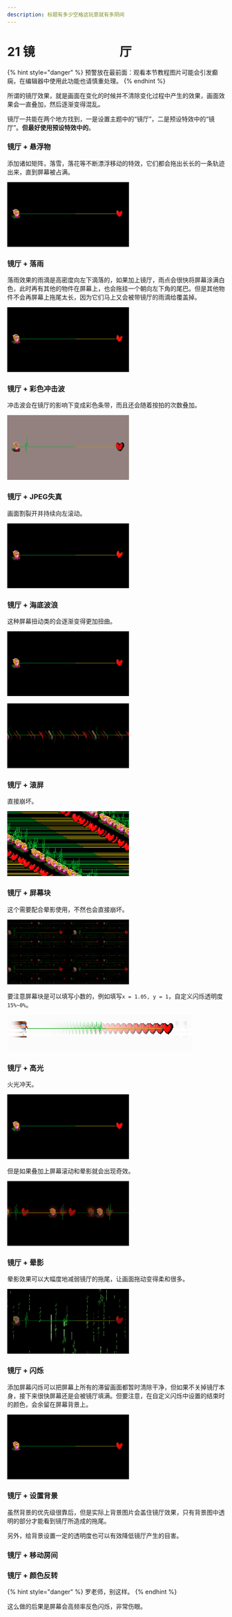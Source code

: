```yaml
---
description: 标题有多少空格这玩意就有多阴间
---
```


# 21 镜　　　　　　　厅

{% hint style="danger" %}
预警放在最前面：观看本节教程图片可能会引发癫痫，在编辑器中使用此功能也请慎重处理。
{% endhint %}

所谓的镜厅效果，就是画面在变化的时候并不清除变化过程中产生的效果，画面效果会一直叠加，然后逐渐变得混乱。

镜厅一共能在两个地方找到，一是设置主题中的“镜厅”，二是预设特效中的“镜厅”。**但最好使用预设特效中的**。

### 镜厅 + 悬浮物 <a id="1"></a>

添加诸如矩阵，落雪，落花等不断漂浮移动的特效，它们都会拖出长长的一条轨迹出来，直到屏幕被占满。

![&#x843D;&#x96EA;+&#x77E9;&#x9635;+&#x843D;&#x82B1;](.gitbook/assets/23-01.gif)

### 镜厅 + 落雨 <a id="2"></a>

落雨效果的雨滴是高密度向左下滴落的，如果加上镜厅，雨点会很快将屏幕涂满白色，此时再有其他的物件在屏幕上，也会拖挂一个朝向左下角的尾巴。但是其他物件不会再屏幕上拖尾太长，因为它们马上又会被带镜厅的雨滴给覆盖掉。

![&#x843D;&#x96E8;+&#x77E9;&#x9635;+&#x843D;&#x82B1;](.gitbook/assets/23-02.gif)

### 镜厅 + 彩色冲击波 <a id="3"></a>

冲击波会在镜厅的影响下变成彩色条带，而且还会随着按拍的次数叠加。

![](.gitbook/assets/23-04.gif)

### 镜厅 + JPEG失真 <a id="4"></a>

画面割裂开并持续向左滚动。

![](.gitbook/assets/23-06.gif)

### 镜厅 + 海底波浪 <a id="5"></a>

这种屏幕扭动类的会逐渐变得更加扭曲。

![&#x626D; &#x66F2; &#x6811; &#x7CBE;](.gitbook/assets/23-07.gif)

![&#x5F71; &#x6D41; &#x4E4B; &#x4E3B;](.gitbook/assets/23-12.gif)

### 镜厅 + 滚屏 <a id="6"></a>

直接崩坏。

![Windows &#x62A5; &#x9519;](.gitbook/assets/23-08.gif)

### 镜厅 + 屏幕块 <a id="7"></a>

这个需要配合晕影使用，不然也会直接崩坏。

![&#x5343; &#x4EBA; &#x4E00; &#x9762;](.gitbook/assets/23-11.gif)

要注意屏幕块是可以填写小数的，例如填写`x = 1.05, y = 1`，自定义闪烁透明度`15%~0%`。

![](.gitbook/assets/23-13.png)

### 镜厅 + 高光 <a id="8"></a>

火光冲天。

![&#x6838; &#x53CD; &#x5E94; &#x5806;](.gitbook/assets/23-09.gif)

但是如果叠加上屏幕滚动和晕影就会出现奇效。

![&#x8D85; &#x7535; &#x78C1; &#x70AE;](.gitbook/assets/23-10.gif)

### 镜厅 + 晕影 <a id="9"></a>

晕影效果可以大幅度地减弱镜厅的拖尾，让画面拖动变得柔和很多。

![](.gitbook/assets/23-05.gif)

### 镜厅 + 闪烁 <a id="10"></a>

添加屏幕闪烁可以把屏幕上所有的滞留画面都暂时清除干净，但如果不关掉镜厅本身，接下来很快屏幕还是会被镜厅填满。但要注意，在自定义闪烁中设置的结束时的颜色，会余留在屏幕背景上。

![&#x5206;&#x522B;&#x6DFB;&#x52A0;&#x7EFF;&#xFF0C;&#x84DD;&#xFF0C;&#x7EA2;&#xFF0C;&#x7D2B;&#x7684;&#x95EA;&#x70C1;](.gitbook/assets/23-03.gif)

### 镜厅 + 设置背景 <a id="11"></a>

虽然背景的优先级很靠后，但是实际上背景图片会盖住镜厅效果，只有背景图中透明的部分才能看到镜厅所造成的拖尾。

另外，给背景设置一定的透明度也可以有效降低镜厅产生的目害。

### 镜厅 + 移动房间 <a id="12"></a>



### 镜厅 + 颜色反转 <a id="13"></a>

{% hint style="danger" %}
罗老师，别这样。
{% endhint %}

这么做的后果是屏幕会高频率反色闪烁，非常伤眼。

